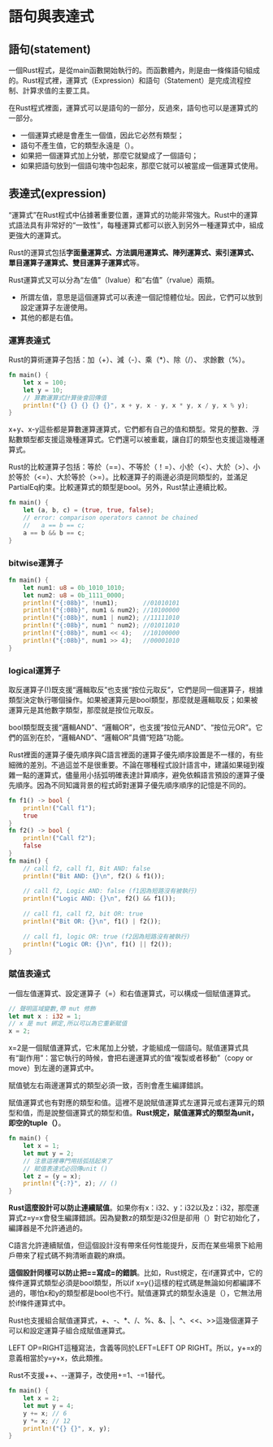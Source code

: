 # 語句與表達式

## 語句\(statement\)

一個Rust程式，是從main函數開始執行的。而函數體內，則是由一條條語句組成的。Rust程式裡，運算式（Expression）和語句（Statement）是完成流程控制、計算求值的主要工具。

在Rust程式裡面，運算式可以是語句的一部分，反過來，語句也可以是運算式的一部分。

* 一個運算式總是會產生一個值，因此它必然有類型；
* 語句不產生值，它的類型永遠是（）。
* 如果把一個運算式加上分號，那麼它就變成了一個語句；
* 如果把語句放到一個語句塊中包起來，那麼它就可以被當成一個運算式使用。

## 表達式\(expression\)

“運算式”在Rust程式中佔據著重要位置，運算式的功能非常強大。Rust中的運算式語法具有非常好的“一致性”，每種運算式都可以嵌入到另外一種運算式中，組成更強大的運算式。

Rust的運算式包括**字面量運算式、方法調用運算式、陣列運算式、索引運算式、單目運算子運算式、雙目運算子運算式**等。

Rust運算式又可以分為“左值”（lvalue）和“右值”（rvalue）兩類。

* 所謂左值，意思是這個運算式可以表達一個記憶體位址。因此，它們可以放到設定運算子左邊使用。
* 其他的都是右值。

### 運算表達式

Rust的算術運算子包括：加（+）、減（-）、乘（\*）、除（/）、求餘數（%）。

```rust
fn main() {
    let x = 100;
    let y = 10;
    // 算數運算式計算後會回傳值
    println!("{} {} {} {} {}", x + y, x - y, x * y, x / y, x % y);
}
```

x+y、x-y這些都是算數運算運算式，它們都有自己的值和類型。常見的整數、浮點數類型都支援這幾種運算式。它們還可以被重載，讓自訂的類型也支援這幾種運算式。

Rust的比較運算子包括：等於（==）、不等於（！=）、小於（&lt;）、大於（&gt;）、小於等於（&lt;=）、大於等於（&gt;=）。比較運算子的兩邊必須是同類型的，並滿足PartialEq約束。比較運算式的類型是bool。另外，Rust禁止連續比較。

```rust
fn main() {
    let (a, b, c) = (true, true, false);
    // error: comparison operators cannot be chained
    //   a == b == c;
    a == b && b == c;
}
```



### bitwise運算子

```rust
fn main() {
    let num1: u8 = 0b_1010_1010;
    let num2: u8 = 0b_1111_0000;
    println!("{:08b}", !num1);       //01010101
    println!("{:08b}", num1 & num2); //10100000
    println!("{:08b}", num1 | num2); //11111010
    println!("{:08b}", num1 ^ num2); //01011010
    println!("{:08b}", num1 << 4);   //10100000
    println!("{:08b}", num1 >> 4);   //00001010
}
```

### logical運算子

取反運算子\(!\)既支援“邏輯取反”也支援“按位元取反”，它們是同一個運算子，根據類型決定執行哪個操作。如果被運算元是bool類型，那麼就是邏輯取反；如果被運算元是其他數字類型，那麼就是按位元取反。

bool類型既支援“邏輯AND”、“邏輯OR”，也支援“按位元AND”、“按位元OR”。它們的區別在於，“邏輯AND”、“邏輯OR”具備“短路”功能。

Rust裡面的運算子優先順序與C語言裡面的運算子優先順序設置是不一樣的，有些細微的差別。不過這並不是很重要。不論在哪種程式設計語言中，建議如果碰到複雜一點的運算式，儘量用小括弧明確表達計算順序，避免依賴語言預設的運算子優先順序。因為不同知識背景的程式師對運算子優先順序順序的記憶是不同的。

```rust
fn f1() -> bool {
    println!("Call f1");
    true
}
fn f2() -> bool {
    println!("Call f2");
    false
}
fn main() {
    // call f2, call f1, Bit AND: false
    println!("Bit AND: {}\n", f2() & f1()); 
    
    // call f2, Logic AND: false (f1因為短路沒有被執行)
    println!("Logic AND: {}\n", f2() && f1()); 
    
    // call f1, call f2, bit OR: true
    println!("Bit OR: {}\n", f1() | f2());
    
    // call f1, logic OR: true (f2因為短路沒有被執行)
    println!("Logic OR: {}\n", f1() || f2());
}
```

### 賦值表達式

一個左值運算式、設定運算子（=）和右值運算式，可以構成一個賦值運算式。

```rust
// 聲明區域變數,帶 mut 修飾
let mut x : i32 = 1;
// x 是 mut 綁定,所以可以為它重新賦值
x = 2;
```

x=2是一個賦值運算式，它末尾加上分號，才能組成一個語句。賦值運算式具有“副作用”：當它執行的時候，會把右邊運算式的值“複製或者移動”（copy or move）到左邊的運算式中。

賦值號左右兩邊運算式的類型必須一致，否則會產生編譯錯誤。

賦值運算式也有對應的類型和值。這裡不是說賦值運算式左運算元或右運算元的類型和值，而是說整個運算式的類型和值。**Rust規定，賦值運算式的類型為unit，即空的tuple（）**。

```rust
fn main() {
    let x = 1;
    let mut y = 2;
    // 注意這裡專門用括弧括起來了
    // 賦值表達式必回傳unit ()
    let z = (y = x);
    println!("{:?}", z); // ()
}
```

**Rust這麼設計可以防止連續賦值**。如果你有x：i32、y：i32以及z：i32，那麼運算式z=y=x會發生編譯錯誤。因為變數z的類型是i32但是卻用（）對它初始化了，編譯器是不允許通過的。

C語言允許連續賦值，但這個設計沒有帶來任何性能提升，反而在某些場景下給用戶帶來了程式碼不夠清晰直觀的麻煩。

**這個設計同樣可以防止把==寫成=的錯誤**。比如，Rust規定，在if運算式中，它的條件運算式類型必須是bool類型，所以if x=y{}這樣的程式碼是無論如何都編譯不過的，哪怕x和y的類型都是bool也不行。賦值運算式的類型永遠是（），它無法用於if條件運算式中。

Rust也支援組合賦值運算式，+、-、\*、/、%、&、\|、^、&lt;&lt;、&gt;&gt;這幾個運算子可以和設定運算子組合成賦值運算式。

LEFT OP=RIGHT這種寫法，含義等同於LEFT=LEFT OP RIGHT。所以，y+=x的意義相當於y=y+x，依此類推。

Rust不支援++、--運算子，改使用+=1、-=1替代。

```rust
fn main() {
    let x = 2;
    let mut y = 4;
    y += x; // 6
    y *= x; // 12
    println!("{} {}", x, y);
}
```



